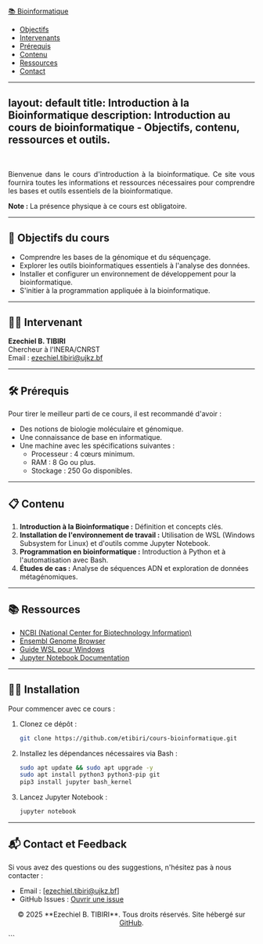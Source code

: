 <nav class="navbar">
  <div class="container">
    <a href="/" class="brand">📚 Bioinformatique</a>
    <ul class="nav-links">
      <li><a href="#objectifs">Objectifs</a></li>
      <li><a href="#intervenants">Intervenants</a></li>
      <li><a href="#prerequis">Prérequis</a></li>
      <li><a href="#contenu">Contenu</a></li>
      <li><a href="#ressources">Ressources</a></li>
      <li><a href="#contact">Contact</a></li>
    </ul>
  </div>
</nav>

---
layout: default
title: Introduction à la Bioinformatique
description: Introduction au cours de bioinformatique - Objectifs, contenu, ressources et outils.
---

<br />
<div>
  <p align="justify">
    Bienvenue dans le cours d'introduction à la bioinformatique. Ce site vous fournira toutes les informations et ressources nécessaires pour comprendre les bases et outils essentiels de la bioinformatique.
  </p>
  <p><strong>Note :</strong> La présence physique à ce cours est obligatoire.</p>
</div>

<hr />

## 🚀 Objectifs du cours

- Comprendre les bases de la génomique et du séquençage.
- Explorer les outils bioinformatiques essentiels à l'analyse des données.
- Installer et configurer un environnement de développement pour la bioinformatique.
- S'initier à la programmation appliquée à la bioinformatique.

<hr />

## 👨‍🏫 Intervenant

**Ezechiel B. TIBIRI**  
Chercheur à l'INERA/CNRST  
Email : [ezechiel.tibiri@ujkz.bf](mailto:ezechiel.tibiri@ujkz.bf)

<hr />

## 🛠️ Prérequis

Pour tirer le meilleur parti de ce cours, il est recommandé d'avoir :

- Des notions de biologie moléculaire et génomique.
- Une connaissance de base en informatique.
- Une machine avec les spécifications suivantes :
  - Processeur : 4 cœurs minimum.
  - RAM : 8 Go ou plus.
  - Stockage : 250 Go disponibles.

<hr />

## 📋 Contenu

1. **Introduction à la Bioinformatique :** Définition et concepts clés.
2. **Installation de l'environnement de travail :** Utilisation de WSL (Windows Subsystem for Linux) et d'outils comme Jupyter Notebook.
3. **Programmation en bioinformatique :** Introduction à Python et à l'automatisation avec Bash.
4. **Études de cas :** Analyse de séquences ADN et exploration de données métagénomiques.

<hr />

## 📚 Ressources

- [NCBI (National Center for Biotechnology Information)](https://www.ncbi.nlm.nih.gov)
- [Ensembl Genome Browser](https://www.ensembl.org)
- [Guide WSL pour Windows](https://learn.microsoft.com/en-us/windows/wsl/)
- [Jupyter Notebook Documentation](https://jupyter.org/documentation)

<hr />

## 🧑‍💻 Installation

Pour commencer avec ce cours :

1. Clonez ce dépôt :
   ```bash
   git clone https://github.com/etibiri/cours-bioinformatique.git
   ```
2. Installez les dépendances nécessaires via Bash :
   ```bash
   sudo apt update && sudo apt upgrade -y
   sudo apt install python3 python3-pip git
   pip3 install jupyter bash_kernel
   ```

3. Lancez Jupyter Notebook :
   ```bash
   jupyter notebook
   ```

<hr />

## 📬 Contact et Feedback

Si vous avez des questions ou des suggestions, n'hésitez pas à nous contacter :
- Email : [ezechiel.tibiri@ujkz.bf]
- GitHub Issues : [Ouvrir une issue](https://github.com/etibiri/cours-bioinformatique/issues)

<p align="center"> &copy; 2025 **Ezechiel B. TIBIRI**. Tous droits réservés. Site hébergé sur <a href="https://github.com/etibiri" target="_blank">GitHub</a>. </p> ```


